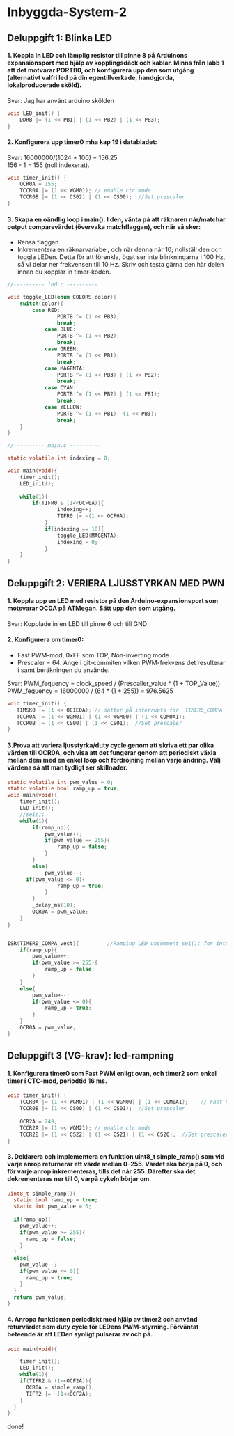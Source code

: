 # Inbyggda-System-2 #

## Deluppgift 1: Blinka LED ##

#### 1. Koppla in LED och lämplig resistor till pinne 8 på Arduinons expansionsport med hjälp av kopplingsdäck och kablar. Minns från labb 1 att det motvarar PORTB0, och konfigurera upp den som utgång (alternativt valfri led på din egentillverkade, handgjorda, lokalproducerade sköld).
Svar: Jag har använt arduino skölden 
```C
void LED_init() {
	DDRB |= (1 << PB1) | (1 << PB2) | (1 << PB3);
}
```

#### 2. Konfigurera upp timer0 mha kap 19 i databladet: ###
Svar: 16000000/(1024 * 100) = 156,25 \
      156 - 1 = 155 (noll indexerat).
```C
void timer_init() {
	OCR0A = 155;
	TCCR0A |= (1 << WGM01); // enable ctc mode
  	TCCR0B |= (1 << CS02) | (1 << CS00);  //Set prescaler
}
```

#### 3. Skapa en oändlig loop i main(). I den, vänta på att räknaren når/matchar output comparevärdet (övervaka matchflaggan), och när så sker:
 * Rensa flaggan
 * Inkrementera en räknarvariabel, och när denna når 10; nollställ den och toggla LEDen. Detta för att förenkla, ögat ser inte blinkningarna i 100 Hz, så vi delar ner frekvensen till 10 Hz. Skriv och testa gärna den här delen innan du kopplar in timer-koden.

```C
//---------- led.c ----------

void toggle_LED(enum COLORS color){
	switch(color){
		case RED:
      			PORTB ^= (1 << PB3);
     			break;
    		case BLUE:
      			PORTB ^= (1 << PB2);
      			break;
    		case GREEN:
      			PORTB ^= (1 << PB1);
      			break;
    		case MAGENTA:
      			PORTB ^= (1 << PB3) | (1 << PB2);
      			break;
    		case CYAN:
      			PORTB ^= (1 << PB2) | (1 << PB1);
      			break;
    		case YELLOW:
      			PORTB ^= (1 << PB1)| (1 << PB3);
      			break;
	}
}

//---------- main.c ----------

static volatile int indexing = 0;

void main(void){
	timer_init();
	LED_init();
	
	while(1){
		if(TIFR0 & (1<<OCF0A)){
      			indexing++;
	      		TIFR0 |= ~(1 << OCF0A);
    		}
    		if(indexing == 10){
      			toggle_LED(MAGENTA);
      			indexing = 0;
    		}	
  	}
}
```

## Deluppgift 2: VERIERA LJUSSTYRKAN MED PWN

#### 1. Koppla upp en LED med resistor på den Arduino-expansionsport som motsvarar OC0A på ATMegan. Sätt upp den som utgång.
Svar: Kopplade in en LED till pinne 6 och till GND

#### 2. Konfigurera om timer0:
 * Fast PWM-mod, 0xFF som TOP, Non-inverting mode.
 * Prescaler = 64. Ange i git-commiten vilken PWM-frekvens det resulterar i samt beräkningen du använde.
 
 Svar: PWM_fequency = clock_speed / (Prescaller_value * (1 + TOP_Value))\
 PWM_fequency = 16000000 / (64 * (1 + 255)) = 976.5625
 ```C
void timer_init() {
	TIMSK0 |= (1 << OCIE0A); // sätter på interrupts för  TIMER0_COMPA
	TCCR0A |= (1 << WGM01) | (1 << WGM00) | (1 << COM0A1);
	TCCR0B |= (1 << CS00) | (1 << CS01);  //Set prescaler
}

 ```
 
 #### 3.Prova att variera ljusstyrka/duty cycle genom att skriva ett par olika värden till OCR0A, och visa att det fungerar genom att periodiskt växla mellan dem med en enkel loop och fördröjning mellan varje ändring. Välj värdena så att man tydligt ser skillnader.
```C
static volatile int pwm_value = 0;
static volatile bool ramp_up = true;
void main(void){
	timer_init();
	LED_init();
	//sei();
	while(1){
		if(ramp_up){
			pwm_value++;
			if(pwm_value == 255){
				ramp_up = false;
			}
		}		
		else{
			pwm_value--;
      if(pwm_value <= 0){
				ramp_up = true;
			}		
		}
		_delay_ms(10);
		OCR0A = pwm_value;
	}
}


ISR(TIMER0_COMPA_vect){			//Ramping LED uncomment sei(); for interrupts
	if(ramp_up){
		pwm_value++;
		if(pwm_value >= 255){
			ramp_up = false;
		}
	}
	else{
		pwm_value--;
		if(pwm_value <= 0){
			ramp_up = true;
		}
	}
	OCR0A = pwm_value;
}


```

## Deluppgift 3 (VG-krav): led-rampning
#### 1. Konfigurera timer0 som Fast PWM enligt ovan, och timer2 som enkel timer i CTC-mod, periodtid 16 ms.
````C
void timer_init() {
	TCCR0A |= (1 << WGM01) | (1 << WGM00) | (1 << COM0A1);    // Fast PWM-mode
	TCCR0B |= (1 << CS00) | (1 << CS01);  //Set prescaler
	
	OCR2A = 249; 
	TCCR2A |= (1 << WGM21); // enable ctc mode
	TCCR2B |= (1 << CS22) | (1 << CS21) | (1 << CS20);  //Set prescaler
}
````
#### 3. Deklarera och implementera en funktion uint8_t simple_ramp() som vid varje anrop returnerar ett värde mellan 0–255. Värdet ska börja på 0, och för varje anrop inkrementeras, tills det når 255. Därefter ska det dekrementeras ner till 0, varpå cykeln börjar om.
````C
uint8_t simple_ramp(){
  static bool ramp_up = true;
  static int pwm_value = 0;
  
  if(ramp_up){
    pwm_value++;
    if(pwm_value >= 255){
      ramp_up = false;
    }
  }
  else{
    pwm_value--;
    if(pwm_value <= 0){
      ramp_up = true;
    }
  }
  return pwm_value;
}
````
#### 4. Anropa funktionen periodiskt med hjälp av timer2 och använd returvärdet som duty cycle för LEDens PWM-styrning. Förväntat beteende är att LEDen synligt pulserar av och på.
````C
void main(void){

    timer_init();
    LED_init();
    while(1){	
    if(TIFR2 & (1<<OCF2A)){
      OCR0A = simple_ramp();
      TIFR2 |= ~(1<<OCF2A);
    }
  }
}
````

done!


